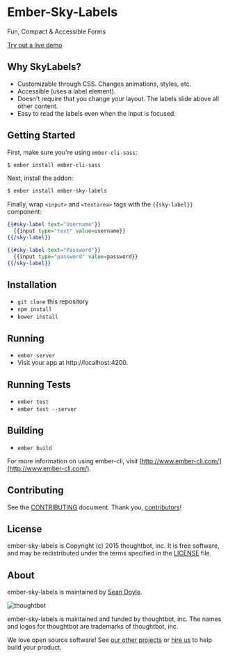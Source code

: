 # Ember-Sky-Labels

Fun, Compact & Accessible Forms

[Try out a live demo](http://thoughtbot.github.io/sky-labels/)

## Why SkyLabels?

* Customizable through CSS. Changes animations, styles, etc.
* Accessible (uses a label element).
* Doesn't require that you change your layout. The labels slide above all other
  content.
* Easy to read the labels even when the input is focused.

## Getting Started

First, make sure you're using `ember-cli-sass`:

```bash
$ ember install ember-cli-sass
```

Next, install the addon:

```bash
$ ember install ember-sky-labels
```

Finally, wrap `<input>` and `<textarea>` tags with the `{{sky-label}}` component:

```hbs
{{#sky-label text="Username"}}
  {{input type="text" value=username}}
{{/sky-label}}

{{#sky-label text="Password"}}
  {{input type="password" value=password}}
{{/sky-label}}
```

## Installation

* `git clone` this repository
* `npm install`
* `bower install`

## Running

* `ember server`
* Visit your app at http://localhost:4200.

## Running Tests

* `ember test`
* `ember test --server`

## Building

* `ember build`

For more information on using ember-cli, visit [http://www.ember-cli.com/](http://www.ember-cli.com/).

## Contributing

See the [CONTRIBUTING] document.
Thank you, [contributors]!

  [CONTRIBUTING]: CONTRIBUTING.md
  [contributors]: https://github.com/thoughtbot/ember-sky-labels/graphs/contributors

## License

ember-sky-labels is Copyright (c) 2015 thoughtbot, inc.
It is free software, and may be redistributed
under the terms specified in the [LICENSE] file.

  [LICENSE]: /LICENSE.md

## About

ember-sky-labels is maintained by [Sean Doyle][seanpdoyle].

![thoughtbot](https://thoughtbot.com/logo.png)

  [seanpdoyle]: https://github.com/seanpdoyle

ember-sky-labels is maintained and funded by thoughtbot, inc.
The names and logos for thoughtbot are trademarks of thoughtbot, inc.

We love open source software!
See [our other projects][community]
or [hire us][hire] to help build your product.

  [community]: https://thoughtbot.com/community?utm_source=github
  [hire]: https://thoughtbot.com/hire-us?utm_source=github
